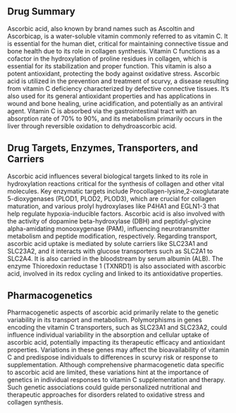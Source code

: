 ## Drug Summary
Ascorbic acid, also known by brand names such as Ascoltin and Ascorbicap, is a water-soluble vitamin commonly referred to as vitamin C. It is essential for the human diet, critical for maintaining connective tissue and bone health due to its role in collagen synthesis. Vitamin C functions as a cofactor in the hydroxylation of proline residues in collagen, which is essential for its stabilization and proper function. This vitamin is also a potent antioxidant, protecting the body against oxidative stress. Ascorbic acid is utilized in the prevention and treatment of scurvy, a disease resulting from vitamin C deficiency characterized by defective connective tissues. It’s also used for its general antioxidant properties and has applications in wound and bone healing, urine acidification, and potentially as an antiviral agent. Vitamin C is absorbed via the gastrointestinal tract with an absorption rate of 70% to 90%, and its metabolism primarily occurs in the liver through reversible oxidation to dehydroascorbic acid.

## Drug Targets, Enzymes, Transporters, and Carriers
Ascorbic acid influences several biological targets linked to its role in hydroxylation reactions critical for the synthesis of collagen and other vital molecules. Key enzymatic targets include Procollagen-lysine,2-oxoglutarate 5-dioxygenases (PLOD1, PLOD2, PLOD3), which are crucial for collagen maturation, and various prolyl hydroxylases like P4HA1 and EGLN1-3 that help regulate hypoxia-inducible factors. Ascorbic acid is also involved with the activity of dopamine beta-hydroxylase (DBH) and peptidyl-glycine alpha-amidating monooxygenase (PAM), influencing neurotransmitter metabolism and peptide modification, respectively. Regarding transport, ascorbic acid uptake is mediated by solute carriers like SLC23A1 and SLC23A2, and it interacts with glucose transporters such as SLC2A1 to SLC2A4. It is also carried in the bloodstream by serum albumin (ALB). The enzyme Thioredoxin reductase 1 (TXNRD1) is also associated with ascorbic acid, involved in its redox cycling and linked to its antioxidative properties.

## Pharmacogenetics
Pharmacogenetic aspects of ascorbic acid primarily relate to the genetic variability in its transport and metabolism. Polymorphisms in genes encoding the vitamin C transporters, such as SLC23A1 and SLC23A2, could influence individual variability in the absorption and cellular uptake of ascorbic acid, potentially impacting its therapeutic efficacy and antioxidant properties. Variations in these genes may affect the bioavailability of vitamin C and predispose individuals to differences in scurvy risk or response to supplementation. Although comprehensive pharmacogenetic data specific to ascorbic acid are limited, these variations hint at the importance of genetics in individual responses to vitamin C supplementation and therapy. Such genetic associations could guide personalized nutritional and therapeutic approaches for disorders related to oxidative stress and collagen synthesis.